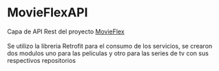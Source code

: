 # MovieFlexAPI

Capa de API Rest del proyecto [MovieFlex](https://github.com/ismalel/MovieFlex)\
\
Se utilizo la libreria Retrofit para el consumo de los servicios, se crearon dos modulos uno para las peliculas y otro para las series de tv con sus respectivos repositorios
